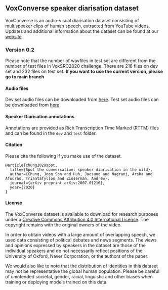 ## VoxConverse speaker diarisation dataset

VoxConverse is an audio-visual diarisation dataset consisting of multispeaker clips of human speech, extracted from YouTube videos.
Updates and additional information about the dataset can be found at our [website](http://www.robots.ox.ac.uk/~vgg/data/voxconverse/index.html).

### Version 0.2
Please note that the number of wavfiles in test set are different from the number of test files in VoxSRC2020 challenge. There are 216 files on dev set and 232 files on test set.
**If you want to use the current version, please go to main branch**

#### Audio files

Dev set audio files can be downloaded from [here](https://www.robots.ox.ac.uk/~vgg/data/voxconverse/data/voxconverse_dev_wav.zip). 
Test set audio files can be downloaded from [here](https://www.robots.ox.ac.uk/~vgg/data/voxconverse/data/voxconverse_test_wav.zip)

#### Speaker Diarisation annotations 

Annotations are provided as Rich Transcription Time Marked (RTTM) files and can be found in the ```dev```  and ```test``` folder. 

#### Citation

Please cite the following if you make use of the dataset.

```
@article{chung2020spot,
  title={Spot the conversation: speaker diarisation in the wild},
  author={Chung, Joon Son and Huh, Jaesung and Nagrani, Arsha and Afouras, Triantafyllos and Zisserman, Andrew},
  journal={arXiv preprint arXiv:2007.01216},
  year={2020}
}
```

#### License

The VoxConverse dataset is available to download for research purposes under a [Creative Commons Attribution 4.0 International License](https://creativecommons.org/licenses/by/4.0). The copyright remains with the original owners of the video. 

In order to obtain videos with a large amount of overlapping speech, we used data consisting of political debates and news segments. The views and opinions expressed by speakers in the dataset are those of the individual speakers and do not necessarily reflect positions of the University of Oxford, Naver Corporation, or the authors of the paper.

We would also like to note that the distribution of identities in this dataset may not be representative the global human population. Please be careful of unintended societal, gender, racial, linguistic and other biases when training or deploying models trained on this data.

